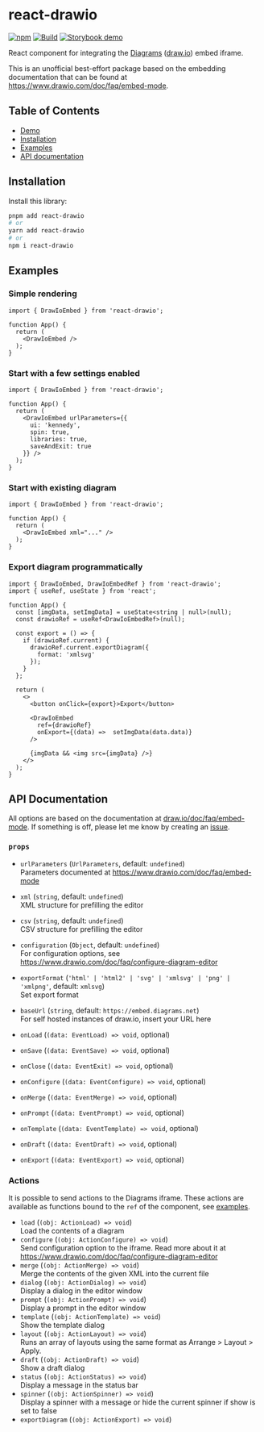 # react-drawio

[![npm](https://img.shields.io/npm/v/react-drawio.svg?style=flat)](https://www.npmjs.com/package/react-drawio)
[![Build](https://github.com/marcveens/react-drawio/actions/workflows/build.yml/badge.svg)](https://github.com/marcveens/react-drawio/actions/workflows/build.yml)
[![Storybook demo](https://img.shields.io/badge/-Demo-FF4785?style=flat&logo=storybook&logoColor=white)](https://marcveens.github.io/react-drawio)


React component for integrating the <a href="https://app.diagrams.net">Diagrams</a> (<a href="https://www.drawio.com/">draw.io</a>) embed iframe.

This is an unofficial best-effort package based on the embedding documentation that can be found at https://www.drawio.com/doc/faq/embed-mode. 

## Table of Contents

* [Demo](https://marcveens.github.io/react-drawio)
* [Installation](#installation)
* [Examples](#examples)
* [API documentation](#api-documentation)

## Installation

Install this library:

```bash
pnpm add react-drawio
# or
yarn add react-drawio
# or
npm i react-drawio
```

## Examples 
### Simple rendering
```tsx
import { DrawIoEmbed } from 'react-drawio';

function App() {
  return (
    <DrawIoEmbed />
  );
}
```

### Start with a few settings enabled
```tsx
import { DrawIoEmbed } from 'react-drawio';

function App() {
  return (
    <DrawIoEmbed urlParameters={{
      ui: 'kennedy',
      spin: true,
      libraries: true,
      saveAndExit: true
    }} />
  );
}
```

### Start with existing diagram
```tsx
import { DrawIoEmbed } from 'react-drawio';

function App() {
  return (
    <DrawIoEmbed xml="..." />
  );
}
```

### Export diagram programmatically
```tsx
import { DrawIoEmbed, DrawIoEmbedRef } from 'react-drawio';
import { useRef, useState } from 'react';

function App() {
  const [imgData, setImgData] = useState<string | null>(null);
  const drawioRef = useRef<DrawIoEmbedRef>(null);

  const export = () => {
    if (drawioRef.current) {
      drawioRef.current.exportDiagram({
        format: 'xmlsvg'
      });
    }
  };

  return (
    <>
      <button onClick={export}>Export</button>

      <DrawIoEmbed 
        ref={drawioRef}
        onExport={(data) =>  setImgData(data.data)} 
      />
      
      {imgData && <img src={imgData} />}
    </>
  );
}
```

## API Documentation
All options are based on the documentation at <a href="https://www.drawio.com/doc/faq/embed-mode">draw.io/doc/faq/embed-mode</a>. If something is off, please let me know by creating an <a href="https://github.com/marcveens/react-drawio/issues/new">issue</a>.

### `props`
- `urlParameters` (`UrlParameters`, default: `undefined`)\
  Parameters documented at https://www.drawio.com/doc/faq/embed-mode
- `xml` (`string`, default: `undefined`)\
  XML structure for prefilling the editor
- `csv` (`string`, default: `undefined`)\
  CSV structure for prefilling the editor
- `configuration` (`Object`, default: `undefined`)\
  For configuration options, see https://www.drawio.com/doc/faq/configure-diagram-editor
- `exportFormat` (`'html' | 'html2' | 'svg' | 'xmlsvg' | 'png' | 'xmlpng'`, default: `xmlsvg`)\
  Set export format
- `baseUrl` (`string`, default: `https://embed.diagrams.net`)\
  For self hosted instances of draw.io, insert your URL here

- `onLoad` (`(data: EventLoad) => void`, optional)
- `onSave` (`(data: EventSave) => void`, optional)
- `onClose` (`(data: EventExit) => void`, optional)
- `onConfigure` (`(data: EventConfigure) => void`, optional)
- `onMerge` (`(data: EventMerge) => void`, optional)
- `onPrompt` (`(data: EventPrompt) => void`, optional)
- `onTemplate` (`(data: EventTemplate) => void`, optional)
- `onDraft` (`(data: EventDraft) => void`, optional)
- `onExport` (`(data: EventExport) => void`, optional)

### Actions
It is possible to send actions to the Diagrams iframe. These actions are available as functions bound to the `ref` of the component, see [examples](#examples).

- `load` (`(obj: ActionLoad) => void`)\
  Load the contents of a diagram
- `configure` (`(obj: ActionConfigure) => void`)\
Send configuration option to the iframe. Read more about it at https://www.drawio.com/doc/faq/configure-diagram-editor
- `merge` (`(obj: ActionMerge) => void`)\
Merge the contents of the given XML into the current file
- `dialog` (`(obj: ActionDialog) => void`)\
Display a dialog in the editor window
- `prompt` (`(obj: ActionPrompt) => void`)\
Display a prompt in the editor window
- `template` (`(obj: ActionTemplate) => void`)\
Show the template dialog
- `layout` (`(obj: ActionLayout) => void`)\
Runs an array of layouts using the same format as Arrange > Layout > Apply.
- `draft` (`(obj: ActionDraft) => void`)\
Show a draft dialog
- `status` (`(obj: ActionStatus) => void`)\
Display a message in the status bar
- `spinner` (`(obj: ActionSpinner) => void`)\
Display a spinner with a message or hide the current spinner if show is set to false
- `exportDiagram` (`(obj: ActionExport) => void`)